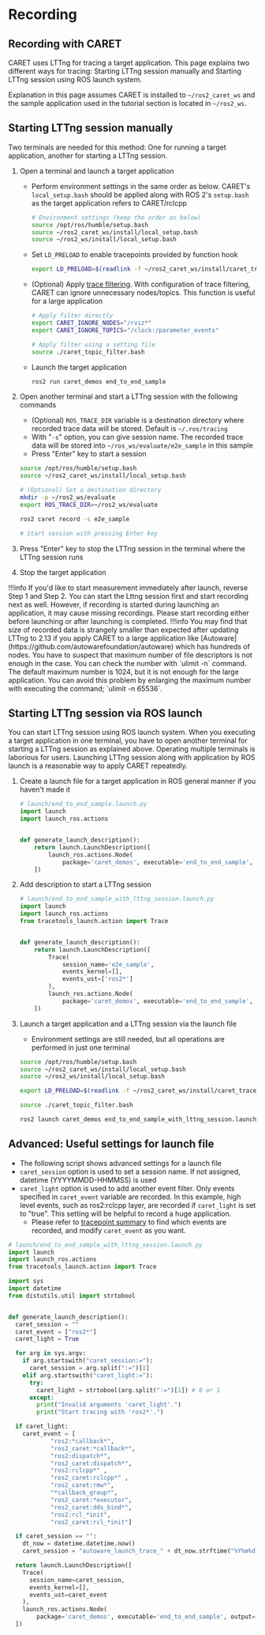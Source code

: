 # Recording

## Recording with CARET

CARET uses LTTng for tracing a target application.
This page explains two different ways for tracing: Starting LTTng session manually and Starting LTTng session using ROS launch system.

Explanation in this page assumes CARET is installed to `~/ros2_caret_ws` and the sample application used in the tutorial section is located in `~/ros2_ws`.

## Starting LTTng session manually

Two terminals are needed for this method: One for running a target application, another for starting a LTTng session.

1. Open a terminal and launch a target application

   - Perform environment settings in the same order as below. CARET's `local_setup.bash` should be applied along with ROS 2's `setup.bash` as the target application refers to CARET/rclcpp

     ```sh
     # Environment settings (keep the order as below)
     source /opt/ros/humble/setup.bash
     source ~/ros2_caret_ws/install/local_setup.bash
     source ~/ros2_ws/install/local_setup.bash
     ```

   - Set `LD_PRELOAD` to enable tracepoints provided by function hook

     ```sh
     export LD_PRELOAD=$(readlink -f ~/ros2_caret_ws/install/caret_trace/lib/libcaret.so)
     ```

   - (Optional) Apply [trace filtering](./trace_filtering.md). With configuration of trace filtering, CARET can ignore unnecessary nodes/topics. This function is useful for a large application

     ```sh
     # Apply filter directly
     export CARET_IGNORE_NODES="/rviz*"
     export CARET_IGNORE_TOPICS="/clock:/parameter_events"

     # Apply filter using a setting file
     source ./caret_topic_filter.bash
     ```

   - Launch the target application

     ```sh
     ros2 run caret_demos end_to_end_sample
     ```

2. Open another terminal and start a LTTng session with the following commands

   - (Optional) `ROS_TRACE_DIR` variable is a destination directory where recorded trace data will be stored. Default is `~/.ros/tracing`
   - With "`-s`" option, you can give session name. The recorded trace data will be stored into `~/ros_ws/evaluate/e2e_sample` in this sample
   - Press "Enter" key to start a session

   ```sh
   source /opt/ros/humble/setup.bash
   source ~/ros2_caret_ws/install/local_setup.bash

   # (Optional) Set a destination directory
   mkdir -p ~/ros2_ws/evaluate
   export ROS_TRACE_DIR=~/ros2_ws/evaluate

   ros2 caret record -s e2e_sample

   # Start session with pressing Enter key
   ```

3. Press "Enter" key to stop the LTTng session in the terminal where the LTTng session runs

4. Stop the target application

<prettier-ignore-start>
!!!info
      If you'd like to start measurement immediately after launch, reverse Step 1 and Step 2.
      You can start the Lttng session first and start recording next as well.
      However, if recording is started during launching an application, it may cause missing recordings.
      Please start recording either before launching or after launching is completed.
<prettier-ignore-end>

<prettier-ignore-start>
!!!info
      You may find that size of recorded data is strangely smaller than expected after updating LTTng to 2.13 if you apply CARET to a large application like [Autoware](https://github.com/autowarefoundation/autoware) which has hundreds of nodes. You have to suspect that maximum number of file descriptors is not enough in the case. You can check the number with `ulimit -n` command. The default maximum number is 1024, but it is not enough for the large application. You can avoid this problem by enlarging the maximum number with executing the command; `ulimit -n 65536`.
<prettier-ignore-end>

## Starting LTTng session via ROS launch

You can start LTTng session using ROS launch system. When you executing a target application in one terminal, you have to open another terminal for starting a LTTng session as explained above. Operating multiple terminals is laborious for users. Launching LTTng session along with application by ROS launch is a reasonable way to apply CARET repeatedly.

1. Create a launch file for a target application in ROS general manner if you haven't made it

   ```py
   # launch/end_to_end_sample.launch.py
   import launch
   import launch_ros.actions


   def generate_launch_description():
       return launch.LaunchDescription([
           launch_ros.actions.Node(
               package='caret_demos', executable='end_to_end_sample', output='screen'),
       ])
   ```

2. Add description to start a LTTng session

   ```py
   # launch/end_to_end_sample_with_lttng_session.launch.py
   import launch
   import launch_ros.actions
   from tracetools_launch.action import Trace


   def generate_launch_description():
       return launch.LaunchDescription([
           Trace(
               session_name='e2e_sample',
               events_kernel=[],
               events_ust=['ros2*']
           ),
           launch_ros.actions.Node(
               package='caret_demos', executable='end_to_end_sample', output='screen'),
       ])
   ```

3. Launch a target application and a LTTng session via the launch file

   - Environment settings are still needed, but all operations are performed in just one terminal

   ```sh
   source /opt/ros/humble/setup.bash
   source ~/ros2_caret_ws/install/local_setup.bash
   source ~/ros2_ws/install/local_setup.bash

   export LD_PRELOAD=$(readlink -f ~/ros2_caret_ws/install/caret_trace/lib/libcaret.so)

   source ./caret_topic_filter.bash

   ros2 launch caret_demos end_to_end_sample_with_lttng_session.launch.py
   ```

## Advanced: Useful settings for launch file

- The following script shows advanced settings for a launch file
- `caret_session` option is used to set a session name. If not assigned, datetime (YYYYMMDD-HHMMSS) is used
- `caret_light` option is used to add another event filter. Only events specified in `caret_event` variable are recorded. In this example, high level events, such as ros2:rclcpp layer, are recorded if `caret_light` is set to "true". This setting will be helpful to record a huge application.
  - Please refer to [tracepoint summary](./cli_tool.md#tracepoint-summary) to find which events are recorded, and modify `caret_event` as you want.

```py
# launch/end_to_end_sample_with_lttng_session.launch.py
import launch
import launch_ros.actions
from tracetools_launch.action import Trace

import sys
import datetime
from distutils.util import strtobool


def generate_launch_description():
  caret_session = ""
  caret_event = ["ros2*"]
  caret_light = True

  for arg in sys.argv:
    if arg.startswith("caret_session:="):
      caret_session = arg.split(":=")[1]
    elif arg.startswith("caret_light:="):
      try:
        caret_light = strtobool(arg.split(":=")[1]) # 0 or 1
      except:
        print("Invalid arguments 'caret_light'.")
        print("Start tracing with 'ros2*'.")

  if caret_light:
    caret_event = [
            "ros2:*callback*",
            "ros2_caret:*callback*",
            "ros2:dispatch*",
            "ros2_caret:dispatch*",
            "ros2:rclcpp*" ,
            "ros2_caret:rclcpp*" ,
            "ros2_caret:rmw*",
            "*callback_group*",
            "ros2_caret:*executor",
            "ros2_caret:dds_bind*",
            "ros2:rcl_*init",
            "ros2_caret:rcl_*init"]

  if caret_session == "":
    dt_now = datetime.datetime.now()
    caret_session = "autoware_launch_trace_" + dt_now.strftime("%Y%m%d-%H%M%S")

  return launch.LaunchDescription([
    Trace(
      session_name=caret_session,
      events_kernel=[],
      events_ust=caret_event
    ),
    launch_ros.actions.Node(
        package='caret_demos', executable='end_to_end_sample', output='screen'),
  ])
```
